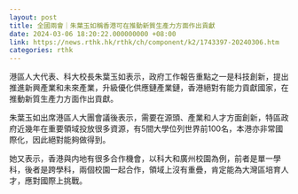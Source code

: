 ```yaml
---
layout: post
title: 全國兩會｜朱葉玉如稱香港可在推動新質生產力方面作出貢獻
date: 2024-03-06 18:20:22.000000000 +08:00
link: https://news.rthk.hk/rthk/ch/component/k2/1743397-20240306.htm
categories: rthk
---
```


港區人大代表、科大校長朱葉玉如表示，政府工作報告重點之一是科技創新，提出推進新興產業和未來產業，升級優化供應鏈產業鏈，香港絕對有能力貢獻國家，在推動新質生產力方面作出貢獻。

朱葉玉如出席港區人大團會議後表示，需要在源頭、產業和人才方面創新，特區政府近幾年在重要領域投放很多資源，有5間大學位列世界前100名，本港亦非常國際化，因此絕對能夠做得到。

她又表示，香港與内地有很多合作機會，以科大和廣州校園為例，前者是單一學科，後者是跨學科，兩個校園一起合作，領域上沒有重疊，肯定能為大灣區培育人才，應對國際上挑戰。
